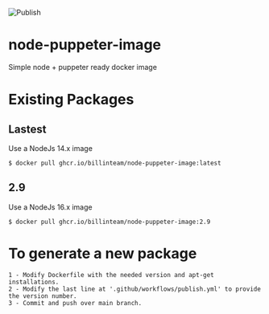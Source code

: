 ![Publish](https://github.com/francisco-sanchez-molina-org/node-puppeter-image/workflows/Publish/badge.svg)

# node-puppeter-image
Simple node + puppeter ready docker image

# Existing Packages
## Lastest
Use a NodeJs 14.x image
```
$ docker pull ghcr.io/billinteam/node-puppeter-image:latest
````

## 2.9
Use a NodeJs 16.x image
```
$ docker pull ghcr.io/billinteam/node-puppeter-image:2.9
````

# To generate a new package
    1 - Modify Dockerfile with the needed version and apt-get installations.
    2 - Modify the last line at '.github/workflows/publish.yml' to provide the version number.
    3 - Commit and push over main branch.
